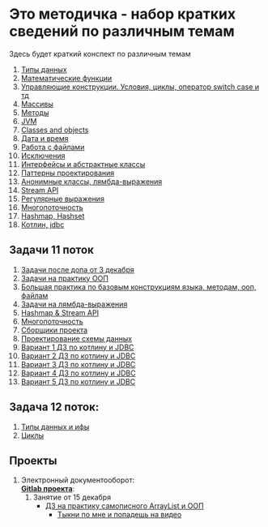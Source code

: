 # Это методичка - набор кратких сведений по различным темам
 Здесь будет краткий конспект по различным темам

1) [Типы данных](javabase1-datatypes.md) <br>
2) [Математические функции](javabase2-mathfunctions.md) <br>
3) [Управляющие конструкции. Условия, циклы, оператор switch case и тд](javabase3-control.md) <br>
4) [Массивы](javabase4-arrays.md) <br>
5) [Методы](javabase5-methods.md) <br>
6) [JVM](javabase6-jvm.md) <br>
7) [Classes and objects](javabase7-classes.md) <br>
8) [Дата и время](javabase8-date.md) <br>
9) [Работа с файлами](javabase9-files.md) <br>
10) [Исключения](javabase0-exceptions.md) <br>
11) [Интерфейсы и абстрактные классы](javabase1-interfaces.md) <br>
12) [Паттерны проектирования](javabase2-patterns.md) <br>
13) [Анонимные классы, лямбда-выражения](javabase3-anonymous-lambda.md) <br>
14) [Stream API](javabase4-stream-api.md) <br>
15) [Регулярные выражения](javabase5-regex.md) <br>
16) [Многопоточность](javabase6-multithreading.md) <br>
17) [Hashmap, Hashset](javabase7-hashmap.md) <br>
18) [Котлин, jdbc](kotlin1-intro-jdbc.md) <br>
## Задачи 11 поток

1) [Задачи после допа от 3 декабря](tasks/01-dop.md) <br>
2) [Задачи на практику ООП](tasks/02-oop-java.md) <br>
3) [Большая практика по базовым конструкциям языка, методам, ооп, файлам](tasks/03-big-practice.md) <br>
4) [Задачи на лямбда-выражения](tasks/04-lambda.md) <br>
5) [Hashmap & Stream API](tasks/05-hashmap.md) <br>
6) [Многопоточность](tasks/06-multithreading.md) <br>
7) [Сборщики проекта](tasks/07-mavengradle.md) <br>
8) [Проектирование схемы данных](tasks/08-db-arch.md) <br>
9) [Вариант 1 ДЗ по котлину и JDBC](tasks/09-01.md) <br>
10) [Вариант 2 ДЗ по котлину и JDBC](tasks/09-02.md) <br>
11) [Вариант 3 ДЗ по котлину и JDBC](tasks/09-03.md) <br>
12) [Вариант 4 ДЗ по котлину и JDBC](tasks/09-04.md) <br>
13) [Вариант 5 ДЗ по котлину и JDBC](tasks/09-05.md) <br>

## Задача 12 поток:
1) [Типы данных и ифы](tasks/01-data-types-conditions.md) <br>
2) [Циклы](tasks/02-cycles.md) <br>

## Проекты
1) Электронный документооборот: <br>
   **[Gitlab проекта](https://git-itpark32.ru/students-projects/java/eleven-thread/edo)**: 
   1) Занятие от 15 декабря
      - [ДЗ на практику самописного ArrayList и ООП](projectsdo/01-task-practice-base-oop.md) <br>
        - [Тыкни по мне и попадешь на видео](https://disk.yandex.ru/i/k2Nht3FWL0gD-Q)
